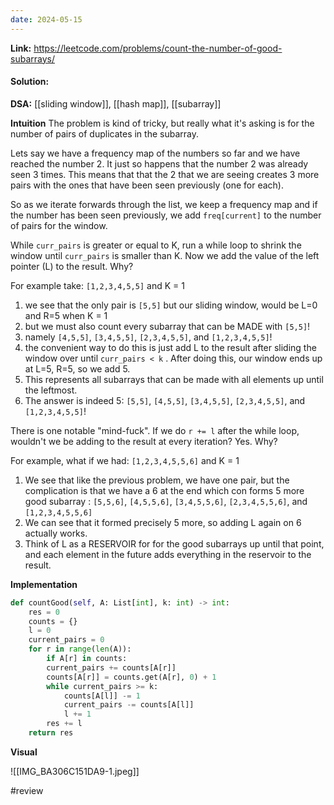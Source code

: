 ```yaml
---
date: 2024-05-15
---
```

**Link:** https://leetcode.com/problems/count-the-number-of-good-subarrays/
#### Solution:

**DSA:** [[sliding window]], [[hash map]], [[subarray]]

**Intuition**
The problem is kind of tricky, but really what it's asking is for the number of pairs of duplicates in the subarray. 

Lets say we have a frequency map of the numbers so far and we have reached the number 2. It just so happens that the number 2 was already seen 3 times. This means that that the 2 that we are seeing creates 3 more pairs with the ones that have been seen previously (one for each).

So as we iterate forwards through the list, we keep a frequency map and if the number has been seen previously, we add `freq[current]` to the number of pairs for the window. 

While `curr_pairs` is greater or equal to K, run a while loop to shrink the window until `curr_pairs` is smaller than K. Now we add the value of the left pointer (L) to the result. Why?

For example take:
`[1,2,3,4,5,5]` and K = 1

1. we see that the only pair is `[5,5]` but our sliding window, would be L=0 and R=5 when K = 1
2. but we must also count every subarray that can be MADE with `[5,5]`!
3. namely `[4,5,5]`, `[3,4,5,5]`, `[2,3,4,5,5]`, and `[1,2,3,4,5,5]`!
4. the convenient way to do this is just add L to the result after sliding the window over until `curr_pairs < k` . After doing this, our window ends up at L=5, R=5, so we add 5.
5. This represents all subarrays that can be made with all elements up until the leftmost.
6. The answer is indeed 5: `[5,5]`, `[4,5,5]`, `[3,4,5,5]`, `[2,3,4,5,5]`, and `[1,2,3,4,5,5]`!

There is one notable "mind-fuck". If we do `r += l` after the while loop, wouldn't we be adding to the result at every iteration? Yes. Why?

For example, what if we had:
`[1,2,3,4,5,5,6]` and K = 1

1. We see that like the previous problem, we have one pair, but the complication is that we have a 6 at the end which con forms 5 more good subarray : `[5,5,6]`, `[4,5,5,6]`, `[3,4,5,5,6]`, `[2,3,4,5,5,6]`, and `[1,2,3,4,5,5,6]`
2. We can see that it formed precisely 5 more, so adding L again on 6 actually works.
3. Think of L as a RESERVOIR for for the good subarrays up until that point, and each element in the future adds everything in the reservoir to the result.


**Implementation**
```python
def countGood(self, A: List[int], k: int) -> int:
	res = 0
	counts = {}
	l = 0
	current_pairs = 0
	for r in range(len(A)):
		if A[r] in counts:
		current_pairs += counts[A[r]]
		counts[A[r]] = counts.get(A[r], 0) + 1
		while current_pairs >= k:
			counts[A[l]] -= 1
			current_pairs -= counts[A[l]]
			l += 1
		res += l
	return res
```


**Visual** 

![[IMG_BA306C151DA9-1.jpeg]]

#review 